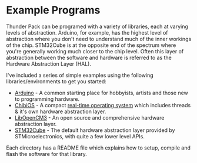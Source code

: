# Example Programs

Thunder Pack can be programed with a variety of libraries, each at varying levels of abstraction. Arduino, for example, has the highest level of abstraction where you don't need to understand much of the inner workings of the chip. STM32Cube is at the opposite end of the spectrum where you're generally working much closer to the chip level. Often this layer of abstraction between the software and hardware is referred to as the Hardware Abstraction Layer (HAL).

I've included a series of simple examples using the following libraries/environments to get you started:

* [Arduino](./Arduino) - A common starting place for hobbyists, artists and those new to programming hardware.
* [ChibiOS](./ChibiOS) - A compact [real-time operating system](https://en.wikipedia.org/wiki/Real-time_operating_system) which includes threads & it's own hardware abstraction layer.
* [LibOpenCM3](./libopencm3) - An open source and comprehensive hardware abstraction layer.
* [STM32Cube](./STM32Cube) - The default hardware abstraction layer provided by STMicroelectronics, with quite a few lower level APIs.

Each directory has a README file which explains how to setup, compile and flash the software for that library.
